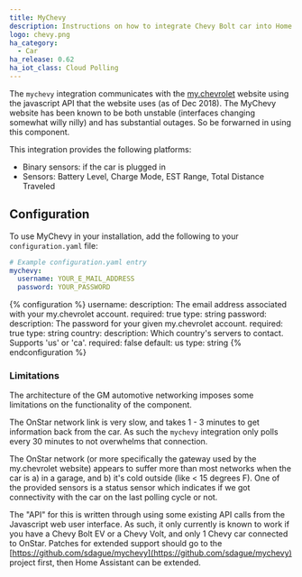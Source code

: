 ```yaml
---
title: MyChevy
description: Instructions on how to integrate Chevy Bolt car into Home Assistant.
logo: chevy.png
ha_category:
  - Car
ha_release: 0.62
ha_iot_class: Cloud Polling
---
```


The `mychevy` integration communicates with the [my.chevrolet](https://my.chevrolet.com) website using the javascript API that the website uses (as of Dec 2018). The MyChevy website has been known to be both unstable (interfaces changing somewhat willy nilly) and has substantial outages. So be forwarned in using this component.

This integration provides the following platforms:

- Binary sensors: if the car is plugged in
- Sensors: Battery Level, Charge Mode, EST Range, Total Distance Traveled

## Configuration

To use MyChevy in your installation, add the following to your `configuration.yaml` file:

```yaml
# Example configuration.yaml entry
mychevy:
  username: YOUR_E_MAIL_ADDRESS
  password: YOUR_PASSWORD
```

{% configuration %}
username:
  description: The email address associated with your my.chevrolet account.
  required: true
  type: string
password:
  description: The password for your given my.chevrolet account.
  required: true
  type: string
country:
  description: Which country's servers to contact. Supports 'us' or 'ca'.
  required: false
  default: us
  type: string
{% endconfiguration %}

### Limitations

The architecture of the GM automotive networking imposes some limitations on the functionality of the component.

The OnStar network link is very slow, and takes 1 - 3 minutes to get information back from the car. As such the `mychevy` integration only polls every 30 minutes to not overwhelms that connection.

The OnStar network (or more specifically the gateway used by the my.chevrolet website) appears to suffer more than most networks when the car is a) in a garage, and b) it's cold outside (like < 15 degrees F). One of the provided sensors is a status sensor which indicates if we got connectivity with the car on the last polling cycle or not.

The "API" for this is written through using some existing API calls from the Javascript web user interface. As such, it only currently is known to work if you have a Chevy Bolt EV or a Chevy Volt, and only 1 Chevy car connected to OnStar. Patches for extended support should go to the [https://github.com/sdague/mychevy](https://github.com/sdague/mychevy) project first, then Home Assistant can be extended.
